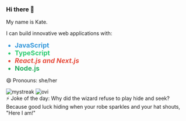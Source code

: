 ### Hi there 👋

My name is Kate.
<!--

Here are some ideas to get you started:

- 🔭 I’m currently working on ...
- 🌱 I’m currently learning ...
- 👯 I’m looking to collaborate on ...
- 🤔 I’m looking for help with ...
- 💬 Ask me about ...
- 📫 How to reach me: ...
- 😄 Pronouns: ...
- ⚡ Fun fact: ...
-->
I can build innovative web applications with:
<ul>
  <li style="color: #3498db; font-size: 18px; font-weight: bold;">JavaScript</li>
  <li style="color: #2ecc71; font-size: 18px; font-weight: bold;">TypeScript</li>
  <li style="color: #e74c3c; font-size: 18px; font-weight: bold; font-style: italic;">React.js and Next.js</li>
  <li style="color: #27ae60; font-size: 18px; font-weight: bold;">Node.js</li>
</ul>

😄 Pronouns: she/her


<div>
<picture>
  <source
    srcset="https://github-readme-stats.vercel.app/api?username=octoccoper&show_icons=true&theme=dark"
    media="(prefers-color-scheme: dark)"
  />
  <source
    srcset="https://github-readme-stats.vercel.app/api?username=octoccoper&show_icons=true"
    media="(prefers-color-scheme: light), (prefers-color-scheme: no-preference)"
  />
</picture>
</div>


<img src="https://github-readme-streak-stats.herokuapp.com/?user=octoccoper&theme=tokyonight" alt="mystreak"/>

<img src="https://github-readme-stats.vercel.app/api/top-langs?username=octoccoper&show_icons=true&locale=en&layout=compact&theme=chartreuse-dark" alt="ovi" />


<br/>
⚡ Joke of the day:
Why did the wizard refuse to play hide and seek?
Because good luck hiding when your robe sparkles and your hat shouts, "Here I am!"
